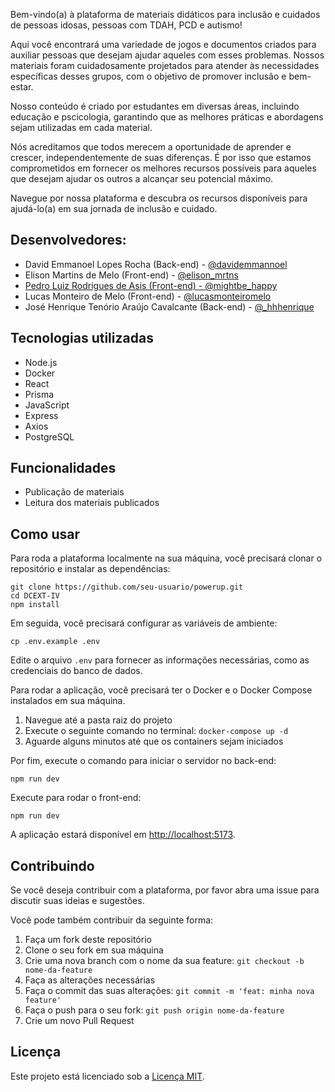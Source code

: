 <!DOCTYPE html>
<html>
<head>
  <meta charset="UTF-8">
</head>
<body>
  <p className='body' style={{ textAlign: "justify" }} >
        Bem-vindo(a) à plataforma de materiais didáticos para inclusão e cuidados de pessoas idosas, pessoas com TDAH, PCD e autismo!
        </p>
        <p className='body' style={{ textAlign: "justify" }}>
        Aqui você encontrará uma variedade de jogos e documentos criados para auxiliar pessoas que desejam ajudar aqueles com esses problemas. Nossos materiais foram cuidadosamente projetados para atender às necessidades específicas desses grupos, com o objetivo de promover inclusão e bem-estar.
        </p>
        <p className='body' style={{ textAlign: "justify" }}> 
        Nosso conteúdo é criado por estudantes em diversas áreas, incluindo educação e pscicologia, garantindo que as melhores práticas e abordagens sejam utilizadas em cada material.
        </p>
        <p className='body' style={{ textAlign: "justify" }}>
        Nós acreditamos que todos merecem a oportunidade de aprender e crescer, independentemente de suas diferenças. É por isso que estamos comprometidos em fornecer os melhores recursos possíveis para aqueles que desejam ajudar os outros a alcançar seu potencial máximo.
        </p>
        <p className='body' style={{ textAlign: "justify" }}>
        Navegue por nossa plataforma e descubra os recursos disponíveis para ajudá-lo(a) em sua jornada de inclusão e cuidado.
        </p>
  <h2>Desenvolvedores:</h2>
  <ul>
    <li>David Emmanoel Lopes Rocha (Back-end) - <a href="https://www.instagram.com/davidemmannoel/">@davidemmannoel</a></li>
    <li>Elison Martins de Melo (Front-end) - <a href="https://www.instagram.com/elison_mrtns/">@elison_mrtns
    <li>Pedro Luiz Rodrigues de Asis (Front-end) - <a href="https://www.instagram.com/mightbe_happy/">@mightbe_happy</a></li>
    <li>Lucas Monteiro de Melo (Front-end) - <a href="https://www.instagram.com/lucasmonteiromelo/">@lucasmonteiromelo</a></li>
    <li>José Henrique Tenório Araújo Cavalcante (Back-end) - <a href="https://www.instagram.com/_hhhenrique/">@_hhhenrique
    

</a></li>
  </ul>
  <h2>Tecnologias utilizadas</h2>
  <ul>
    <li>Node.js</li>
    <li>Docker</li>
    <li>React</li>
    <li>Prisma</li>
    <li>JavaScript</li>
    <li>Express</li>
    <li>Axios</li>
    <li>PostgreSQL</li>
  </ul>
  
  <h2>Funcionalidades</h2>
  <ul>
    <li>Publicação de materiais</li>
    <li>Leitura dos materiais publicados</li>
  </ul>
  
  <h2>Como usar</h2>
  <p>Para roda a plataforma localmente na sua máquina, você precisará clonar o repositório e instalar as dependências:</p>
  <pre><code>git clone https://github.com/seu-usuario/powerup.git
cd DCEXT-IV
npm install</code></pre>
  
  <p>Em seguida, você precisará configurar as variáveis de ambiente:</p>
  <pre><code>cp .env.example .env</code></pre>
  
  <p>Edite o arquivo <code>.env</code> para fornecer as informações necessárias, como as credenciais do banco de dados.</p>
  <p>Para rodar a aplicação, você precisará ter o Docker e o Docker Compose instalados em sua máquina.</p>
<ol>
  <li>Navegue até a pasta raiz do projeto</li>
  <li>Execute o seguinte comando no terminal: <code>docker-compose up -d</code></li>
  <li>Aguarde alguns minutos até que os containers sejam iniciados</li>
</ol>
  
  <p>Por fim, execute o comando para iniciar o servidor no back-end:</p>
  <pre><code>npm run dev</code></pre>
  <p>Execute para rodar o front-end:</p>
  <pre><code>npm run dev</code></pre>
  
  <p>A aplicação estará disponível em <a href="http://localhost:5173">http://localhost:5173</a>.</p>
  
  <h2>Contribuindo</h2>
  <p>Se você deseja contribuir com a plataforma, por favor abra uma issue para discutir suas ideias e sugestões.</p>
  <p>Você pode também contribuir da seguinte forma:</p>
  <ol>
  <li>Faça um fork deste repositório</li>
  <li>Clone o seu fork em sua máquina</li>
  <li>Crie uma nova branch com o nome da sua feature: <code>git checkout -b nome-da-feature</code></li>
  <li>Faça as alterações necessárias</li>
  <li>Faça o commit das suas alterações: <code>git commit -m 'feat: minha nova feature'</code></li>
  <li>Faça o push para o seu fork: <code>git push origin nome-da-feature</code></li>
  <li>Crie um novo Pull Request</li>
</ol>
  
  <h2>Licença</h2>
  <p>Este projeto está licenciado sob a <a href="LICENSE">Licença MIT</a>.</p>
</body>
</html>

